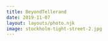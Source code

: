 ```yaml
---
title: BeyondTellerand
date: 2019-11-07
layout: layouts/photo.njk
image: stockholm-tight-street-2.jpg
---
```

